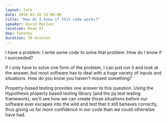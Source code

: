 ```yaml
---
layout: talk
date: 2016-01-26 15:00:00
title: "How do I know if this code works?"
speaker: David MacIver
location: Room 01
day: Tuesday
duration: 30 minutes
---
```


I have a problem. I write some code to solve that problem. How do I know if I succeeded?

If I only have to solve one form of the problem, I can just run it and look at the answer, but most
software has to deal with a huge variety of inputs and situations. How do you know you haven't missed
something?

Property-based testing provides one answer to this question. Using the Hypothesis property based testing
library (and the py.test testing framework), we'll see how we can create those situations before our
software ever escapes into the wild and test that it still behaves correctly, thus giving us far more
confidence in our code than we could otherwise have had.

